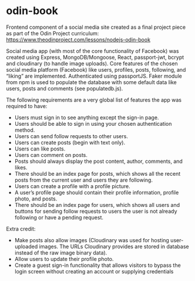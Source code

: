 # odin-book

Frontend component of a social media site created as a final project piece as part of the Odin Project curriculum: https://www.theodinproject.com/lessons/nodejs-odin-book

Social media app (with most of the core functionality of Facebook) was created using Express, MongoDB/Mongoose, React, passport-jwt, bcrypt and cloudinary (to handle image uploads). Core features of the chosen social media platform (Facebook) like users, profiles, posts, following, and “liking” are implemented. Authenticated using passportJS. Faker module from npm is used to populate the database with some default data like users, posts and comments (see populatedb.js).

The following requirements are a very global list of features the app was required to have:

- Users must sign in to see anything except the sign-in page.
- Users should be able to sign in using your chosen authentication method.
- Users can send follow requests to other users.
- Users can create posts (begin with text only).
- Users can like posts.
- Users can comment on posts.
- Posts should always display the post content, author, comments, and likes.
- There should be an index page for posts, which shows all the recent posts from the current user and users they are following.
- Users can create a profile with a profile picture.
- A user’s profile page should contain their profile information, profile photo, and posts.
- There should be an index page for users, which shows all users and buttons for sending follow requests to users the user is not already following or have a pending request.

Extra credit:

- Make posts also allow images (Cloudinary was used for hosting user-uploaded images. The URLs Cloudinary provides are stored in database instead of the raw image binary data).
- Allow users to update their profile photo.
- Create a guest sign-in functionality that allows visitors to bypass the login screen without creating an account or supplying credentials
